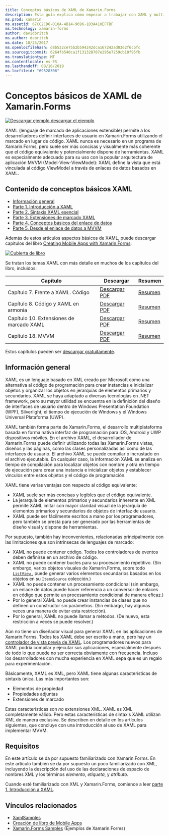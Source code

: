 ```yaml
---
title: Conceptos básicos de XAML de Xamarin.Forms
description: Esta guía explica cómo empezar a trabajar con XAML y multiplataforma para dispositivos móviles. XAML permite a los desarrolladores definir interfaces de usuario en aplicaciones de Xamarin.Forms mediante marcado en lugar de código.
ms.prod: xamarin
ms.assetid: 67CC2CD6-D10A-4B14-9696-1D3A410EFFBF
ms.technology: xamarin-forms
author: davidbritch
ms.author: dabritch
ms.date: 10/25/2017
ms.openlocfilehash: d8b522ce75b2b594242dca167242ad0362f6cbfc
ms.sourcegitcommit: 6264fb540ca1f131328707e295e7259cb10f95fb
ms.translationtype: MT
ms.contentlocale: es-ES
ms.lasthandoff: 08/16/2019
ms.locfileid: "69528306"
---
```

# <a name="xamarinforms-xaml-basics"></a>Conceptos básicos de XAML de Xamarin.Forms

[![Descargar ejemplo](~/media/shared/download.png) descargar el ejemplo](https://docs.microsoft.com/samples/xamarin/xamarin-forms-samples/xamlsamples)

XAML (lenguaje de marcado de aplicaciones extensible) permite a los desarrolladores definir interfaces de usuario en Xamarin.Forms utilizando el marcado en lugar de código. XAML nunca es necesario en un programa de Xamarin.Forms, pero suele ser más concisas y visualmente más coherente que el código equivalente y potencialmente dispone de herramientas. XAML es especialmente adecuado para su uso con la popular arquitectura de aplicación MVVM (Model-View-ViewModel): XAML define la vista que está vinculada al código ViewModel a través de enlaces de datos basados en XAML.

## <a name="xaml-basics-contents"></a>Contenido de conceptos básicos XAML

* [Información general](#Overview)
* [Parte 1. Introducción a XAML](~/xamarin-forms/xaml/xaml-basics/get-started-with-xaml.md)
* [Parte 2. Sintaxis XAML esencial](~/xamarin-forms/xaml/xaml-basics/essential-xaml-syntax.md)
* [Parte 3. Extensiones de marcado XAML](~/xamarin-forms/xaml/xaml-basics/xaml-markup-extensions.md)
* [Parte 4. Conceptos básicos del enlace de datos](~/xamarin-forms/xaml/xaml-basics/data-binding-basics.md)
* [Parte 5. Desde el enlace de datos a MVVM](~/xamarin-forms/xaml/xaml-basics/data-bindings-to-mvvm.md)

Además de estos artículos aspectos básicos de XAML, puede descargar capítulos del libro [Creating Mobile Apps with Xamarin.Forms](~/xamarin-forms/creating-mobile-apps-xamarin-forms/index.md):

[![](images/cover-sml.png "Cubierta de libro")](~/xamarin-forms/creating-mobile-apps-xamarin-forms/index.md)

Se tratan los temas XAML con más detalle en muchos de los capítulos del libro, incluidos:


| Capítulo | Descargar | Resumen |
|---------|---------|---------|
| Capítulo 7. Frente a XAML. Código | [Descargar PDF](https://download.xamarin.com/developer/xamarin-forms-book/XamarinFormsBook-Ch07-Apr2016.pdf) | [Resumen](~/xamarin-forms/creating-mobile-apps-xamarin-forms/summaries/chapter07.md) |
| Capítulo 8. Código y XAML en armonía | [Descargar PDF](https://download.xamarin.com/developer/xamarin-forms-book/XamarinFormsBook-Ch08-Apr2016.pdf) | [Resumen](~/xamarin-forms/creating-mobile-apps-xamarin-forms/summaries/chapter08.md) |
| Capítulo 10. Extensiones de marcado XAML | [Descargar PDF](https://download.xamarin.com/developer/xamarin-forms-book/XamarinFormsBook-Ch10-Apr2016.pdf) | [Resumen](~/xamarin-forms/creating-mobile-apps-xamarin-forms/summaries/chapter10.md) |
| Capítulo 18. MVVM | [Descargar PDF](https://download.xamarin.com/developer/xamarin-forms-book/XamarinFormsBook-Ch18-Apr2016.pdf) | [Resumen](~/xamarin-forms/creating-mobile-apps-xamarin-forms/summaries/chapter18.md) |

Estos capítulos pueden ser [descargar gratuitamente](~/xamarin-forms/creating-mobile-apps-xamarin-forms/index.md).

<a name="Overview" />

## <a name="overview"></a>Información general

XAML es un lenguaje basado en XML creado por Microsoft como una alternativa al código de programación para crear instancias e inicializar objetos y organizar los objetos en jerarquías de elementos primarios y secundarios. XAML se haya adaptado a diversas tecnologías en .NET framework, pero su mayor utilidad se encuentra en la definición del diseño de interfaces de usuario dentro de Windows Presentation Foundation (WPF), Silverlight, el tiempo de ejecución de Windows y el Windows Universal Plataforma (UWP).

XAML también forma parte de Xamarin.Forms, el desarrollo multiplataforma basada en forma nativa interfaz de programación para iOS, Android y UWP dispositivos móviles. En el archivo XAML, el desarrollador de Xamarin.Forms puede definir utilizando todas las Xamarin.Forms vistas, diseños y las páginas, como las clases personalizadas así como de las interfaces de usuario. El archivo XAML se puede compilar o incrustado en el archivo ejecutable. En cualquier caso, la información XAML se analiza en tiempo de compilación para localizar objetos con nombre y otra en tiempo de ejecución para crear una instancia e inicializar objetos y establecer vínculos entre estos objetos y el código de programación.

XAML tiene varias ventajas con respecto al código equivalente:

- XAML suele ser más concisas y legibles que el código equivalente.
- La jerarquía de elementos primarios y secundarios inherente en XML permite XAML imitar con mayor claridad visual de la jerarquía de elementos primarios y secundarios de objetos de interfaz de usuario.
- XAML puede ser fácilmente escritos a mano por los programadores, pero también se presta para ser generado por las herramientas de diseño visual y dispone de herramientas.

Por supuesto, también hay inconvenientes, relacionadas principalmente con las limitaciones que son intrínsecas de lenguajes de marcado:

- XAML no puede contener código. Todos los controladores de eventos deben definirse en un archivo de código.
- XAML no puede contener bucles para su procesamiento repetitivo. (Sin embargo, varios objetos visuales de Xamarin.Forms, sobre todo [ `ListView` ](xref:Xamarin.Forms.ListView) , puede generar varios elementos secundarios basados en los objetos en su `ItemsSource` colección.)
- XAML no puede contener un procesamiento condicional (sin embargo, un enlace de datos puede hacer referencia a un conversor de enlaces en código que permite un procesamiento condicional de manera eficaz.)
- Por lo general XAML no puede crear instancias de clases que no definen un constructor sin parámetros. (Sin embargo, hay algunas veces una manera de evitar esta restricción).
- Por lo general, XAML no puede llamar a métodos. (De nuevo, esta restricción a veces se puede resolver.)

Aún no tiene un diseñador visual para generar XAML en las aplicaciones de Xamarin.Forms. Todos los XAML debe ser escrito a mano, pero hay un [controlador de vista previa de XAML](~/xamarin-forms/xaml/xaml-previewer/index.md). Los programadores nuevos para XAML podría compilar y ejecutar sus aplicaciones, especialmente después de todo lo que puede no ser correcta obviamente con frecuencia. Incluso los desarrolladores con mucha experiencia en XAML sepa que es un regalo para experimentación.

Básicamente, XAML es XML, pero XAML tiene algunas características de sintaxis única. Las más importantes son:

- Elementos de propiedad
- Propiedades adjuntas
- Extensiones de marcado

Estas características son *no* extensiones XML. XAML es XML completamente válido. Pero estas características de sintaxis XAML utilizan XML de manera exclusiva. Se describen en detalle en los artículos siguientes, que concluye con una introducción al uso de XAML para implementar MVVM.

## <a name="requirements"></a>Requisitos

En este artículo se da por supuesto familiarizado con Xamarin.Forms. En este artículo también se da por supuesto un poco familiarizado con XML, incluyendo la descripción del uso de las declaraciones de espacio de nombres XML y los términos *elemento*, *etiqueta*, y *atributo*.

Cuando esté familiarizado con XML y Xamarin.Forms, comience a leer [parte 1. Introducción a XAML](~/xamarin-forms/xaml/xaml-basics/get-started-with-xaml.md).

## <a name="related-links"></a>Vínculos relacionados

- [XamlSamples](https://docs.microsoft.com/samples/xamarin/xamarin-forms-samples/xamlsamples)
- [Creación de libro de Mobile Apps](~/xamarin-forms/creating-mobile-apps-xamarin-forms/index.md)
- [Xamarin.Forms Samples](https://docs.microsoft.com/samples/browse/?products=xamarin&term=Xamarin.Forms) (Ejemplos de Xamarin.Forms)
